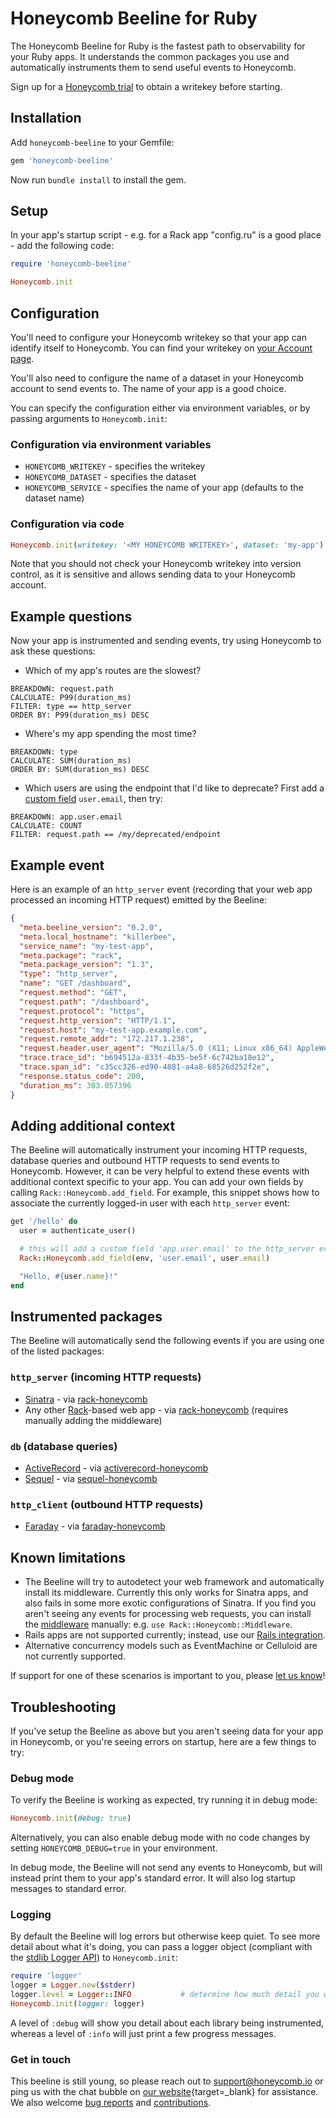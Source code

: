 # Honeycomb Beeline for Ruby

The Honeycomb Beeline for Ruby is the fastest path to observability for your
Ruby apps. It understands the common packages you use and automatically
instruments them to send useful events to Honeycomb.

Sign up for a [Honeycomb trial](https://ui.honeycomb.io/signup) to obtain a
writekey before starting.

## Installation

Add `honeycomb-beeline` to your Gemfile:

```ruby
gem 'honeycomb-beeline'
```
Now run `bundle install` to install the gem.

## Setup

In your app's startup script - e.g. for a Rack app "config.ru" is a good
place - add the following code:

```ruby
require 'honeycomb-beeline'

Honeycomb.init
```

## Configuration

You'll need to configure your Honeycomb writekey so that your app can
identify itself to Honeycomb. You can find your writekey on [your Account
page](https://ui.honeycomb.io/account).

You'll also need to configure the name of a dataset in your Honeycomb account to
send events to. The name of your app is a good choice.

You can specify the configuration either via environment variables, or by
passing arguments to `Honeycomb.init`:

### Configuration via environment variables

 * `HONEYCOMB_WRITEKEY` - specifies the writekey
 * `HONEYCOMB_DATASET` - specifies the dataset
 * `HONEYCOMB_SERVICE` - specifies the name of your app (defaults to the dataset
   name)

### Configuration via code

```ruby
Honeycomb.init(writekey: '<MY HONEYCOMB WRITEKEY>', dataset: 'my-app')
```

Note that you should not check your Honeycomb writekey into version control, as
it is sensitive and allows sending data to your Honeycomb account.

## Example questions

Now your app is instrumented and sending events, try using Honeycomb to ask
these questions:

 * Which of my app's routes are the slowest?
```
BREAKDOWN: request.path
CALCULATE: P99(duration_ms)
FILTER: type == http_server
ORDER BY: P99(duration_ms) DESC
```
 * Where's my app spending the most time?
```
BREAKDOWN: type
CALCULATE: SUM(duration_ms)
ORDER BY: SUM(duration_ms) DESC
```
 * Which users are using the endpoint that I'd like to deprecate? First add a
   [custom field](#adding-additional-context) `user.email`, then try:
```
BREAKDOWN: app.user.email
CALCULATE: COUNT
FILTER: request.path == /my/deprecated/endpoint
```

## Example event

Here is an example of an `http_server` event (recording that your web app
processed an incoming HTTP request) emitted by the Beeline:

```json
{
  "meta.beeline_version": "0.2.0",
  "meta.local_hostname": "killerbee",
  "service_name": "my-test-app",
  "meta.package": "rack",
  "meta.package_version": "1.3",
  "type": "http_server",
  "name": "GET /dashboard",
  "request.method": "GET",
  "request.path": "/dashboard",
  "request.protocol": "https",
  "request.http_version": "HTTP/1.1",
  "request.host": "my-test-app.example.com",
  "request.remote_addr": "172.217.1.238",
  "request.header.user_agent": "Mozilla/5.0 (X11; Linux x86_64) AppleWebKit/537.36 (KHTML, like Gecko) Chrome/65.0.3325.181 Safari/537.36",
  "trace.trace_id": "b694512a-833f-4b35-be5f-6c742ba18e12",
  "trace.span_id": "c35cc326-ed90-4881-a4a8-68526d252f2e",
  "response.status_code": 200,
  "duration_ms": 303.057396
}
```

## Adding additional context

The Beeline will automatically instrument your incoming HTTP requests, database
queries and outbound HTTP requests to send events to Honeycomb. However, it can
be very helpful to extend these events with additional context specific to your
app.  You can add your own fields by calling `Rack::Honeycomb.add_field`. For
example, this snippet shows how to associate the currently logged-in user with
each `http_server` event:

```ruby
get '/hello' do
  user = authenticate_user()

  # this will add a custom field 'app.user.email' to the http_server event
  Rack::Honeycomb.add_field(env, 'user.email', user.email)

  "Hello, #{user.name}!"
end
```

## Instrumented packages

The Beeline will automatically send the following events if you are using one of
the listed packages:

### `http_server` (incoming HTTP requests)

* [Sinatra](http://sinatrarb.com) - via [rack-honeycomb](https://github.com/honeycombio/rack-honeycomb)
* Any other [Rack](https://rack.github.io)-based web app - via [rack-honeycomb](https://github.com/honeycombio/rack-honeycomb) (requires manually adding the middleware)

### `db` (database queries)

* [ActiveRecord](https://rubygems.org/gems/activerecord) - via
  [activerecord-honeycomb](https://github.com/honeycombio/activerecord-honeycomb)
* [Sequel](https://sequel.jeremyevans.net/) - via
  [sequel-honeycomb](https://github.com/honeycombio/sequel-honeycomb)

### `http_client` (outbound HTTP requests)

* [Faraday](https://github.com/lostisland/faraday) - via
  [faraday-honeycomb](https://github.com/honeycombio/faraday-honeycomb)

## Known limitations

 * The Beeline will try to autodetect your web framework and automatically
   install its middleware. Currently this only works for Sinatra apps, and
   also fails in some more exotic configurations of Sinatra. If you find you
   aren't seeing any events for processing web requests, you can install the
   [middleware](https://www.rubydoc.info/gems/rack-honeycomb) manually: e.g.
   `use Rack::Honeycomb::Middleware`.
 * Rails apps are not supported currently; instead, use our [Rails
   integration](https://github.com/honeycombio/honeycomb-rails).
 * Alternative concurrency models such as EventMachine or Celluloid are not
   currently supported.

If support for one of these scenarios is important to you, please [let us
know](#get-in-touch)!

## Troubleshooting

If you've setup the Beeline as above but you aren't seeing data for your app in
Honeycomb, or you're seeing errors on startup, here are a few things to try:

### Debug mode

To verify the Beeline is working as expected, try running it in debug mode:

```ruby
Honeycomb.init(debug: true)
```

Alternatively, you can also enable debug mode with no code changes by setting
`HONEYCOMB_DEBUG=true` in your environment.

In debug mode, the Beeline will not send any events to Honeycomb, but will
instead print them to your app's standard error. It will also log startup
messages to standard error.

### Logging

By default the Beeline will log errors but otherwise keep quiet. To see more
detail about what it's doing, you can pass a logger object (compliant with the
[stdlib Logger API](https://ruby-doc.org/stdlib-2.4.1/libdoc/logger/rdoc/)) to
`Honeycomb.init`:

```ruby
require 'logger'
logger = Logger.new($stderr)
logger.level = Logger::INFO           # determine how much detail you want to see
Honeycomb.init(logger: logger)
```

A level of `:debug` will show you detail about each library being instrumented,
whereas a level of `:info` will just print a few progress messages.

### Get in touch

This beeline is still young, so please reach out to
[support@honeycomb.io](mailto:support@honeycomb.io) or ping us with the chat
bubble on [our website](https://www.honeycomb.io){target=_blank} for assistance.
We also welcome [bug
reports](https://github.com/honeycombio/beeline-ruby/issues) and
[contributions](https://github.com/honeycombio/beeline-ruby/blob/master/CONTRIBUTING.md).
